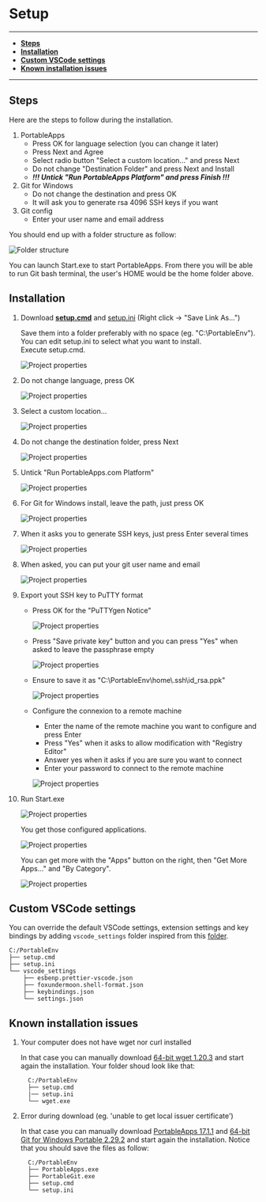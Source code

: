 # **Setup**

---

<!-- TOC depthFrom:2 -->

- [**Steps**](#steps)
- [**Installation**](#installation)
- [**Custom VSCode settings**](#custom-vscode-settings)
- [**Known installation issues**](#known-installation-issues)

<!-- /TOC -->

---

## **Steps**

Here are the steps to follow during the installation.

1. PortableApps
   - Press OK for language selection (you can change it later)
   - Press Next and Agree
   - Select radio button "Select a custom location..." and press Next
   - Do not change "Destination Folder" and press Next and Install
   - **_!!! Untick "Run PortableApps Platform" and press Finish !!!_**
1. Git for Windows
   - Do not change the destination and press OK
   - It will ask you to generate rsa 4096 SSH keys if you want
1. Git config
   - Enter your user name and email address

You should end up with a folder structure as follow:

<!--
```puml
@startsalt
{
  C:\PortableEnv
  {T
    +
    ++ Documents
    ++ PortableApps
    ++ Start.exe
    ++ home
  }
}
@endsalt
```
-->

![Folder structure](http://www.plantuml.com/plantuml/svg/SoWkIImgAKxCAU6gvb9GSBQA2SWlAabCoabrpIi32bI7S2a0WJQ4r5PmoKykpKtDAoc62S2KEnOKmCM2GMRgfLQamWGoydD1x5gkMYw7rBmKi7K0)

You can launch Start.exe to start PortableApps. From there you will be able to run Git bash terminal, the user's HOME would be the home folder above.

## **Installation**

1. Download [**setup.cmd**](https://raw.githubusercontent.com/nmarghetti/common_env/master/tools/setup.cmd) and [setup.ini](https://raw.githubusercontent.com/nmarghetti/common_env/master/tools/setup.ini) (Right click -> "Save Link As...")

   Save them into a folder preferably with no space (eg. "C:\PortableEnv").\
    You can edit setup.ini to select what you want to install.\
    Execute setup.cmd.

   ![Project properties](portable_env_setup_step_01.png)

1. Do not change language, press OK

   ![Project properties](portable_env_setup_step_02.png)

1. Select a custom location...

   ![Project properties](portable_env_setup_step_03.png)

1. Do not change the destination folder, press Next

   ![Project properties](portable_env_setup_step_04.png)

1. Untick "Run PortableApps.com Platform"

   ![Project properties](portable_env_setup_step_05.png)

1. For Git for Windows install, leave the path, just press OK

   ![Project properties](portable_env_setup_step_06.png)

1. When it asks you to generate SSH keys, just press Enter several times

   ![Project properties](portable_env_setup_step_07.png)

1. When asked, you can put your git user name and email

   ![Project properties](portable_env_setup_step_08.png)

1. Export yout SSH key to PuTTY format

   - Press OK for the "PuTTYgen Notice"

     ![Project properties](portable_env_setup_step_09.png)

   - Press "Save private key" button and you can press "Yes" when asked to leave the passphrase empty

     ![Project properties](portable_env_setup_step_10.png)

   - Ensure to save it as "C:\\PortableEnv\\home\\.ssh\\id_rsa.ppk"

     ![Project properties](portable_env_setup_step_11.png)

   - Configure the connexion to a remote machine

     - Enter the name of the remote machine you want to configure and press Enter
     - Press "Yes" when it asks to allow modification with "Registry Editor"
     - Answer yes when it asks if you are sure you want to connect
     - Enter your password to connect to the remote machine

     ![Project properties](portable_env_setup_step_12.png)

1. Run Start.exe

   ![Project properties](portable_env_setup_step_13.png)

   You get those configured applications.

   ![Project properties](portable_env_setup_step_14.png)

   You can get more with the "Apps" button on the right, then "Get More Apps..." and "By Category".

   ![Project properties](portable_env_setup_step_15.png)

## **Custom VSCode settings**

You can override the default VSCode settings, extension settings and key bindings by adding `vscode_settings` folder inspired from this [folder](https://github.com/nmarghetti/common_env/tree/master/tools/vscode/settings).

```text
C:/PortableEnv
├── setup.cmd
├── setup.ini
└── vscode_settings
    ├── esbenp.prettier-vscode.json
    ├── foxundermoon.shell-format.json
    ├── keybindings.json
    └── settings.json
```

## **Known installation issues**

1. Your computer does not have wget nor curl installed

   In that case you can manually download [64-bit wget 1.20.3](https://eternallybored.org/misc/wget/1.20.3/64/wget.exe) and start again the installation. Your folder shoud look like that:

   ```text
     C:/PortableEnv
     ├── setup.cmd
     |── setup.ini
     └── wget.exe
   ```

1. Error during download (eg. 'unable to get local issuer certificate')

   In that case you can manually download [PortableApps 17.1.1](https://portableapps.com/downloading/?a=PortableApps.comPlatform&s=s&d=pa&n=The%20PortableApps.com%20Platform&f=PortableApps.com_Platform_Setup_17.1.1.paf.exe) and [64-bit Git for Windows Portable 2.29.2](https://github.com/git-for-windows/git/releases/download/v2.29.2.windows.3/PortableGit-2.29.2.3-64-bit.7z.exe) and start again the installation. Notice that you should save the files as follow:

   ```text
     C:/PortableEnv
     ├── PortableApps.exe
     ├── PortableGit.exe
     ├── setup.cmd
     └── setup.ini
   ```
